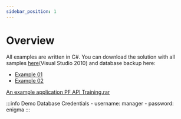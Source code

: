 ```yaml
---
sidebar_position: 1
---
```


# Overview

All examples are written in C#. You can download the solution with all samples [here](https://download.computec.one/media/processforce/CompuTec_ProcessForce_API_Samples.zip)(Visual Studio 2010) and database backup here:

- [Example 01](https://download.computec.one/media/processforce/CompuTec_ProcessForce_API_Example.zip)
- [Example 02](https://download.computec.one/media/processforce/CompuTec_ProcessForce_API_Samples.zip)

[An example application PF API Training.rar](https://download.computec.one/media/processforce/CompuTec_ProcessForce_API_Example.zip)

:::info Demo Database Credentials
    - username: manager
    - password: enigma
:::
